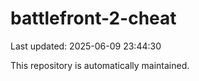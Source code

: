 # battlefront-2-cheat

Last updated: 2025-06-09 23:44:30

This repository is automatically maintained.

